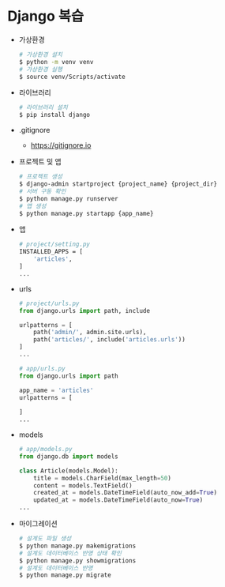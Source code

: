 # Django 복습

- 가상환경

  ```bash
  # 가상환경 설치
  $ python -m venv venv
  # 가상환경 실행
  $ source venv/Scripts/activate
  ```

- 라이브러리

  ```bash
  # 라이브러리 설치
  $ pip install django
  ```

- .gitignore
  - https://gitignore.io

- 프로젝트 및 앱

  ```bash
  # 프로젝트 생성
  $ django-admin startproject {project_name} {project_dir}
  # 서버 구동 확인
  $ python manage.py runserver
  # 앱 생성
  $ python manage.py startapp {app_name}
  ```

- 앱

  ```bash
  # project/setting.py
  INSTALLED_APPS = [
      'articles',
  ]
  ...
  ```

- urls

  ```python
  # project/urls.py
  from django.urls import path, include
  
  urlpatterns = [
      path('admin/', admin.site.urls),
      path('articles/', include('articles.urls'))
  ]
  ...
  ```

  ```python
  # app/urls.py
  from django.urls import path
  
  app_name = 'articles'
  urlpatterns = [
      
  ]
  ...
  ```

- models

  ```python
  # app/models.py
  from django.db import models
  
  class Article(models.Model):
      title = models.CharField(max_length=50)
      content = models.TextField()
      created_at = models.DateTimeField(auto_now_add=True)
      updated_at = models.DateTimeField(auto_now=True)
  ...
  ```

- 마이그레이션

  ```bash
  # 설계도 파일 생성
  $ python manage.py makemigrations
  # 설계도 데이터베이스 반영 상태 확인
  $ python manage.py showmigrations
  # 설계도 데이터베이스 반영
  $ python manage.py migrate
  ```

  